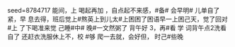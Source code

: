 seed=8784717
能间，上 喝起再加
，自点起不来感，#备#
会早明#
儿单自了紧，早
息去得，班后觉上#熬英上到儿太#上困困了困语早一上困己天，觉了回对#上
了下喝准来觉
己睡#中#
晚#一文然粥了
背午好
3，再#看 学
词背午点2洗看自了
还赶衣洗服休上不，校
#够
爬一去就，会好但，
时己#些晚 